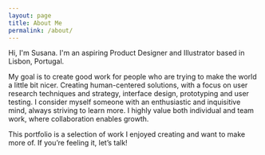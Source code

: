 ```yaml
---
layout: page
title: About Me
permalink: /about/
---
```


Hi, I'm Susana. I'm an aspiring Product Designer and Illustrator based in Lisbon, Portugal.

My goal is to create good work for people who are trying to make the world a little bit nicer. Creating human-centered solutions, with a focus on user research techniques and strategy, interface design, prototyping and user testing. I consider myself someone with an enthusiastic and inquisitive mind, always striving to learn more. I highly value both individual and team work, where collaboration enables growth.

This portfolio is a selection of work I enjoyed creating and want to make more of. If you’re feeling it, let’s talk!

